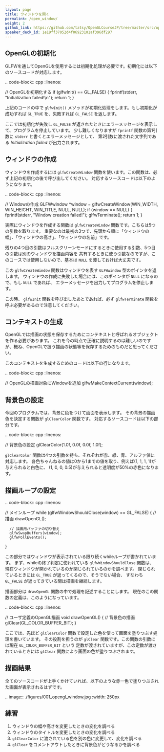 ```yaml
---
layout: page
title: ウィンドウを開く
permalink: /open_window/
weight: 2
github_link: https://github.com/tatsy/OpenGLCourseJP/tree/master/src/open_window
speaker_deck_id: 1e19ff37052d4f06923101af396df297
---
```


OpenGLの初期化
-------------------

GLFWを通してOpenGLを使用するには初期化処理が必要です。初期化には以下のソースコードが対応します。

.. code-block:: cpp
  :linenos:

  // OpenGLを初期化する
  if (glfwInit() == GL_FALSE) {
      fprintf(stderr, "Initialization failed!\n");
      return 1;
  }

上記のコードの中で ``glfwInit()`` メソッドが初期化処理をします。もし初期化が成功すれば
``GL_TRUE`` を、失敗すれば ``GL_FALSE`` を返します。

ここでは初期化が失敗し ``GL_FALSE`` が返されたときにエラーメッセージを表示して、プログラムを停止しています。
少し難しくなりますが ``fprintf`` 関数の第1引数に ``stderr`` と書くとエラーメッセージとして、
第2引数に渡された文字列である *Initialization failed* が出力されます。

ウィンドウの作成
--------------------

ウィンドウを作成するには ``glfwCreateWindow`` 関数を使います。この関数は、必ず上記の初期化の後で呼び出してください。
対応するソースコードは以下のようになります。

.. code-block:: cpp
  :linenos:

  // Windowの作成
  GLFWwindow *window = glfwCreateWindow(WIN_WIDTH, WIN_HEIGHT, WIN_TITLE,
                                        NULL, NULL);
  if (window == NULL) {
      fprintf(stderr, "Window creation failed!");
      glfwTerminate();
      return 1;
  }

実際にウィンドウを作成する関数は ``glfwCreateWindow`` 関数です。こちらは5つの引数を取ります。
重要なのは最初の3つで、先頭から順に「ウィンドウの幅」、「ウィンドウの高さ」、「ウィンドウの名前」です。

残りの4つ目の引数はフルスクリーンモードにするときに使用する引数、5つ目の引数は別のウィンドウを描画内容を
共有するときに使う引数なのですが、このコースでは使用しないので、基本は ``NULL`` を渡しておけば大丈夫です。

この ``glfwCreateWindow`` 関数はウィンドウを表す ``GLFWwindow`` 型のポインタを返します。
ウィンドウの作成に失敗した場合には、このポインタが ``NULL`` になるので、もし ``NULL`` であれば、
エラーメッセージを出力してプログラムを停止します。

この時、 ``glfwInit`` 関数を呼び出したあとであれば、必ず ``glfwTerminate`` 関数を呼ぶ必要があるので注意してください。

コンテキストの生成
-------------------

OpenGLでは描画の状態を保存するためにコンテキストと呼ばれるオブジェクトを作る必要があります。
これを今の時点で正確に説明するのは難しいのですが、概ね、OpenGLで扱う描画の状態等を保存するためのものだと思ってください。

このコンテキストを生成するためのコードは以下の行になります。

.. code-block:: cpp
  :linenos:

  // OpenGLの描画対象にWindowを追加
  glfwMakeContextCurrent(window);


背景色の設定
-------------

今回のプログラムでは、背景に色をつけて画面を表示します。
その背景の描画色を決定する関数が ``glClearColor`` 関数です。
対応するソースコードは以下の部分です。

.. code-block:: cpp
  :linenos:

  // 背景色の設定
  glClearColor(1.0f, 0.0f, 0.0f, 1.0f);


``glClearColor`` 関数は4つの引数を持ち、それぞれが赤、緑、青、アルファ値に対応します。
各色ちゃんねるの値は0から1までの値を取り、例えば(1, 1, 1, 1)が与えられると白色に、
(1, 0, 0, 0.5)が与えられると透明度が50%の赤色になります。


描画ループの設定
-------------------

.. code-block:: cpp
  :linenos:

  // メインループ
  while (glfwWindowShouldClose(window) == GL_FALSE) {
      // 描画
      drawOpenGL();

      // 描画用バッファの切り替え
      glfwSwapBuffers(window);
      glfwPollEvents();
  }

この部分ではウィンドウが表示されている限り続くwhileループが書かれています。
まず、whileの終了判定に使われている ``glfwWindowShouldClose`` 関数は、
現在ウィンドウが開かれているのか閉じられているのかを調べます。
閉じられているときには ``GL_TRUE`` が返ってくるので、そうでない場合、
すなわち ``GL_FALSE`` が返ってきている間は描画を継続します。

描画部分は ``drawOpenGL`` 関数の中で処理を記述することにします。
現在のこの関数の定義は、このようになっています。

.. code-block:: cpp
  :linenos:

  // ユーザ定義のOpenGL描画
  void drawOpenGL() {
      // 背景色の描画
      glClear(GL_COLOR_BUFFER_BIT);
  }

ここでは、先ほど ``glClearColor`` 関数で設定した色を使って画面を塗りつぶす処理を書いています。
その役割を担うのが ``glClear`` 関数です。この関数の引数には現在 ``GL_COLOR_BUFFER_BIT`` という
定数が渡されていますが、この定数が渡されているときには ``glClear`` 関数により画面の色が塗りつぶされます。


描画結果
------------

全てのソースコードが上手くかけていれば、以下のような赤一色で塗りつぶされた画面が表示されるはずです。

.. image:: ./figures/001_opengl_window.jpg
  :width: 250px

練習
------

1. ウィンドウの幅や高さを変更したときの変化を調べる
2. ウィンドウのタイトルを変更したときの変化を調べる
3. ``glClearColor`` に渡されている色を別の色に変更して、変化を調べる
4. ``glClear`` をコメントアウトしたときに背景色がどうなるかを調べる
